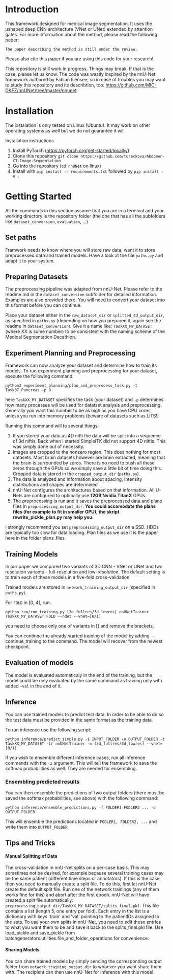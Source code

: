 # Introduction 

This framework designed for medical image segmentation. It uses the ushaped deep CNN architecture (VNet or UNet) extended by attention gates. For more information about the method, please read the following paper:

`The paper describing the method is still under the review.`

Please also cite this paper if you are using this code for your research!

This repository is still work in progress. Things may break. If that is the case, please let us know.
The code was wastly inspired by the nnU-Net framework authored by Fabian Isensee, so in case of troubles you may want to study this repository and its describtion, too: https://github.com/MIC-DKFZ/nnUNet/tree/master/nnunet.

# Installation 
The instalation is only tested on Linux (Ubuntu). It may work on other operating systems as well but we do not guarantee it will.

Installation instructions
1) Install PyTorch (https://pytorch.org/get-started/locally/)
2) Clone this repository `git clone https://github.com/tureckova/Abdomen-CT-Image-Segmentation`
3) Go into the repository (`cd nnUNet` on linux)
4) Install with `pip install -r requirements.txt` followed by `pip install -e .`

# Getting Started 
All the commands in this section assume that you are in a terminal and your working directory is the repository folder 
(the one that has all the subfolders like `dataset_conversion`, `evaluation`, ...)

## Set paths 
Framwork needs to know where you will store raw data, want it to store preprocessed data and trained models. Have a 
look at the file `paths.py` and adapt it to your system.

## Preparing Datasets 
The preprocessing pipeline was adapted from nnU-Net. Please refer to the readme.md in the 
 `dataset_conversion` subfolder for detailed information. Examples are also provided there. You will need to 
 convert your dataset into this format before you can continue.
 
Place your dataset either in the `raw_dataset_dir` or `splitted_4d_output_dir`, as specified in `paths.py` (depending on how you prepared it, again 
see the readme in `dataset_conversion`). Give 
it a name like: `TaskXX_MY_DATASET` (where XX is some number) to be consistent with the naming scheme of the Medical 
Segmentation Decathlon.

## Experiment Planning and Preprocessing 
Framework can now analyze your dataset and determine how to train its models. To run experiment planning and preprocessing for your dataset, execute the following command:

`python3 experiment_planning/plan_and_preprocess_task.py -t Task07_Pancreas -p 8`

here `TaskXX_MY_DATASET` specifies the task (your dataset) and `-p` determines how many processes will be used for 
datatset analysis and preprocessing. Generally you want this number to be as high as you have CPU cores, unless you 
run into memory problems (beware of datasets such as LiTS!)

Running this command will to several things:
1) If you stored your data as 4D nifti the data will be split into a sequence of 3d niftis. Back when I started 
SimpleITK did not support 4D niftis. This was simply done out of necessity.
2) Images are cropped to the nonzero region. This does nothing for most datasets. Most brain datasets however are brain 
extracted, meaning that the brain is surrounded by zeros. There is no need to push all these zeros through the GPUs so 
we simply save a little bit of time doing this. Cropped data is stored in the `cropped_output_dir` (`paths.py`).
3) The data is analyzed and information about spacing, intensity distributions and shapes are determined
4) nnU-Net configures the architectures based on that information. All U-Nets are configured to optimally use 
**12GB Nvidia TitanX** GPUs.
5) The preprocessing is run and it saves the preprocessed data and plans files in `preprocessing_output_dir`. **You could accomodate the plans files (for example to fit in smaller GPU), the skript rewrite_pickle_plan.py may help you.**

I strongly recommend you set `preprocessing_output_dir` on a SSD. HDDs are typically too slow for data loading. Plan files as we use it is the paper here in the folder plans_files.

## Training Models
In our paper we compared two variants of 3D CNN - VNet or UNet and two resolution variants - full-resolution and low-resolution. The default setting is to train each of these models in a five-fold cross-validation.

Trained models are stored in `network_training_output_dir` (specified in `paths.py`).

For `FOLD` in [0, 4], run:

`python run/run_training.py [3d_fullres/3d_lowres] nnUNetTrainer TaskXX_MY_DATASET FOLD --ndet --vnet=[0/1]`

you need to choose only one of variants in [] and remove the brackets.

You can continue the already started training of the model by adding --continue_training to the command. The model will recover from the newest checkpoint.

## Evaluation of models
The model is evaluated automaticaly in the end of the training, but the model could be only evaluated by the same command as training only with added `-val` in the end of it.

## Inference 
You can use trained models to predict test data. In order to be able to do so the test data must be provided in the 
same format as the training data. 

To run inference use the following script:

`python inference/predict_simple.py -i INPUT_FOLDER -o OUTPUT_FOLDER -t TaskXX_MY_DATASET -tr nnUNetTrainer -m [3d_fullres/3d_lowres] --vnet=[0/1]`

If you wish to ensemble different inference cases, run all inference commands with the `-z` argument. This will tell the framework to save the softmax probabilities as well. They are needed for ensembling.

### Ensembling predicted results
You can then ensemble the predictions of two output folders (there must be saved the softmax probabilities, see above) with the following command:

`python inference/ensemble_predictions.py -f FOLDER1 FODLER2 ... -o OUTPUT_FOLDER`

This will ensemble the predictions located in `FODLER1, FOLDER2, ...` and write them into `OUTPUT_FOLDER`

## Tips and Tricks
 
#### Manual Splitting of Data
The cross-validation in nnU-Net splits on a per-case basis. This may sometimes not be desired, for example because 
several training cases may be the same patient (different time steps or annotators). If this is the case, then you need to
manually create a split file. To do this, first let nnU-Net create the default split file. Run one of the network 
trainings (any of them works fine for this) and abort after the first epoch. nnU-Net will have created a split file automatically:
`preprocessing_output_dir/TaskXX_MY_DATASET/splits_final.pkl`. This file contains a list (length 5, one entry per fold). 
Each entry in the list is a dictionary with keys 'train' and 'val' pointing to the patientIDs assigned to the sets. 
To use your own splits in nnU-Net, you need to edit these entries to what you want them to be and save it back to the 
splits_final.pkl file. Use load_pickle and save_pickle from batchgenerators.utilities.file_and_folder_operations for convenience.

#### Sharing Models
You can share trained models by simply sending the corresponding output folder from `network_training_output_dir` to 
whoever you want share them with. The recipient can then use nnU-Net for inference with this model.
